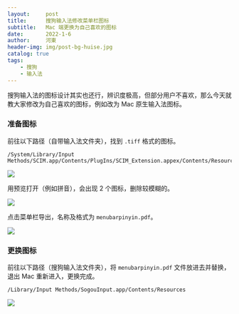 ```yaml
---
layout:     post
title:      搜狗输入法修改菜单栏图标
subtitle:   Mac 端更换为自己喜欢的图标
date:       2022-1-6
author:     河東
header-img: img/post-bg-huise.jpg
catalog: true
tags:
    - 搜狗
    - 输入法
--- 
```


搜狗输入法的图标设计其实也还行，辨识度极高，但部分用户不喜欢，那么今天就教大家修改为自己喜欢的图标，例如改为 Mac 原生输入法图标。

### 准备图标

前往以下路径（自带输入法文件夹），找到 `.tiff` 格式的图标。

```
/System/Library/Input Methods/SCIM.app/Contents/PlugIns/SCIM_Extension.appex/Contents/Resources
```

![](https://i.imgur.com/yjW6EJi.png)

用预览打开（例如拼音），会出现 2 个图标，删除较模糊的。

![](https://i.imgur.com/4LRYiK8.png)

点击菜单栏导出，名称及格式为 `menubarpinyin.pdf`。

![](https://i.imgur.com/ToWbL6P.png)

### 更换图标

前往以下路径（搜狗输入法文件夹），将 `menubarpinyin.pdf` 文件放进去并替换，退出 Mac 重新进入，更换完成。

```
/Library/Input Methods/SogouInput.app/Contents/Resources
```

![](https://i.imgur.com/unIx33V.png)

